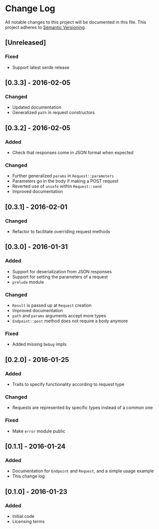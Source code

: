 # Change Log
All notable changes to this project will be documented in this file.
This project adheres to [Semantic Versioning](http://semver.org/).

## [Unreleased]
### Fixed
- Support latest serde release

## [0.3.3] - 2016-02-05
### Changed
- Updated documentation
- Generalized `path` in request constructors

## [0.3.2] - 2016-02-05
### Added
- Check that responses come in JSON format when expected
### Changed
- Further generalized `params` in `Request::parameters`
- Parameters go in the body if making a POST request
- Reverted use of `unsafe` within `Request::send`
- Improved documentation

## [0.3.1] - 2016-02-01
### Changed
- Refactor to facilitate overriding request methods

## [0.3.0] - 2016-01-31
### Added
- Support for deserialization from JSON responses
- Support for setting the parameters of a request
- `prelude` module
### Changed
- `Result` is passed up at `Request` creation
- Improved documentation
- `path` and `params` arguments accept more types
- `Endpoint::post` method does not require a body anymore
### Fixed
- Added missing `Debug` impls

## [0.2.0] - 2016-01-25
### Added
- Traits to specify functionality according to request type
### Changed
- Requests are represented by specific types instead of a common one
### Fixed
- Make `error` module public

## [0.1.1] - 2016-01-24
### Added
- Documentation for `Endpoint` and `Request`, and a simple usage example
- This change log

## [0.1.0] - 2016-01-23
### Added
- Initial code
- Licensing terms

